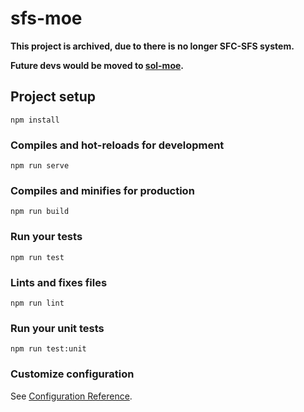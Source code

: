 # sfs-moe

**This project is archived, due to there is no longer SFC-SFS system.**

**Future devs would be moved to [sol-moe](https://github.com/sfc-moe/sol-moe).**

## Project setup
```
npm install
```

### Compiles and hot-reloads for development
```
npm run serve
```

### Compiles and minifies for production
```
npm run build
```

### Run your tests
```
npm run test
```

### Lints and fixes files
```
npm run lint
```

### Run your unit tests
```
npm run test:unit
```

### Customize configuration
See [Configuration Reference](https://cli.vuejs.org/config/).
